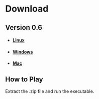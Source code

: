 # Download

## Version 0.6

- #### [Linux](https://github.com/Jean28518/Libre-TrainSim/releases/download/v0.6/Libre_TrainSim_Linux_v0_6.zip)
- #### [Windows](https://github.com/Jean28518/Libre-TrainSim/releases/download/v0.6/Libre_TrainSim_Windows_v0_6.zip)
- #### [Mac](https://github.com/Jean28518/Libre-TrainSim/releases/download/v0.6/Libre_TrainSim_Mac_v0_6.zip)


## How to Play

Extract the .zip file and run the executable.
